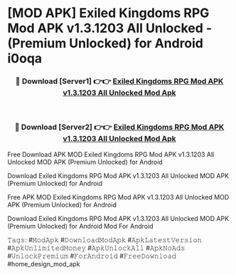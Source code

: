 # [MOD APK] Exiled Kingdoms RPG Mod APK v1.3.1203 All Unlocked - (Premium Unlocked) for Android i0oqa



<div align="center">
<h3>🔴 Download [Server1] 👉👉 <a href="https://momento.my/?title=Exiled_Kingdoms_RPG_Mod_APK_v1.3.1203_All_Unlocked">Exiled Kingdoms RPG Mod APK v1.3.1203 All Unlocked Mod Apk</a></h3><br>

<h3>🔴 Download [Server2] 👉👉 <a href="https://momento.my/?title=Exiled_Kingdoms_RPG_Mod_APK_v1.3.1203_All_Unlocked">Exiled Kingdoms RPG Mod APK v1.3.1203 All Unlocked Mod Apk</a></h3>
</div>



Free Download APK MOD Exiled Kingdoms RPG Mod APK v1.3.1203 All Unlocked MOD APK (Premium Unlocked) for Android

Download Exiled Kingdoms RPG Mod APK v1.3.1203 All Unlocked MOD APK (Premium Unlocked) for Android

Free APK MOD Exiled Kingdoms RPG Mod APK v1.3.1203 All Unlocked MOD APK (Premium Unlocked) for Android

Download Exiled Kingdoms RPG Mod APK v1.3.1203 All Unlocked MOD APK (Premium Unlocked) for Android Mod For Android

𝚃𝚊𝚐𝚜: #𝙼𝚘𝚍𝙰𝚙𝚔 #𝙳𝚘𝚠𝚗𝚕𝚘𝚊𝚍𝙼𝚘𝚍𝙰𝚙𝚔 #𝙰𝚙𝚔𝙻𝚊𝚝𝚎𝚜𝚝𝚅𝚎𝚛𝚜𝚒𝚘𝚗 #𝙰𝚙𝚔𝚄𝚗𝚕𝚒𝚖𝚒𝚝𝚎𝚍𝙼𝚘𝚗𝚎𝚢 #𝙰𝚙𝚔𝚄𝚗𝚕𝚘𝚌𝚔𝙰𝚕𝚕 #𝙰𝚙𝚔𝙽𝚘𝙰𝚍𝚜 #𝚄𝚗𝚕𝚘𝚌𝚔𝙿𝚛𝚎𝚖𝚒𝚞𝚖 #𝙵𝚘𝚛𝙰𝚗𝚍𝚛𝚘𝚒𝚍 #𝙵𝚛𝚎𝚎𝙳𝚘𝚠𝚗𝚕𝚘𝚊𝚍 #home_design_mod_apk
